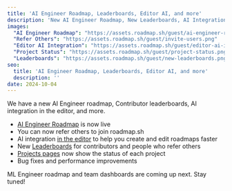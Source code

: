 ```yaml
---
title: 'AI Engineer Roadmap, Leaderboards, Editor AI, and more'
description: 'New AI Engineer Roadmap, New Leaderboards, AI Integration in Editor, and more'
images:
  "AI Engineer Roadmap": "https://assets.roadmap.sh/guest/ai-engineer-roadmap.png"
  "Refer Others": "https://assets.roadmap.sh/guest/invite-users.png"
  "Editor AI Integration": "https://assets.roadmap.sh/guest/editor-ai-integration.png"
  "Project Status": "https://assets.roadmap.sh/guest/project-status.png"
  "Leaderboards": "https://assets.roadmap.sh/guest/new-leaderboards.png"
seo:
  title: 'AI Engineer Roadmap, Leaderboards, Editor AI, and more'
  description: ''
date: 2024-10-04
---
```


We have a new AI Engineer roadmap, Contributor leaderboards, AI integration in the editor, and more.

- [AI Engineer Roadmap](https://roadmap.sh/ai-engineer) is now live
- You can now refer others to join roadmap.sh
- AI integration [in the editor](https://draw.roadmap.sh) to help you create and edit roadmaps faster
- New [Leaderboards](/leaderboard) for contributors and people who refer others
- [Projects pages](/frontend/projects) now show the status of each project
- Bug fixes and performance improvements

ML Engineer roadmap and team dashboards are coming up next. Stay tuned!